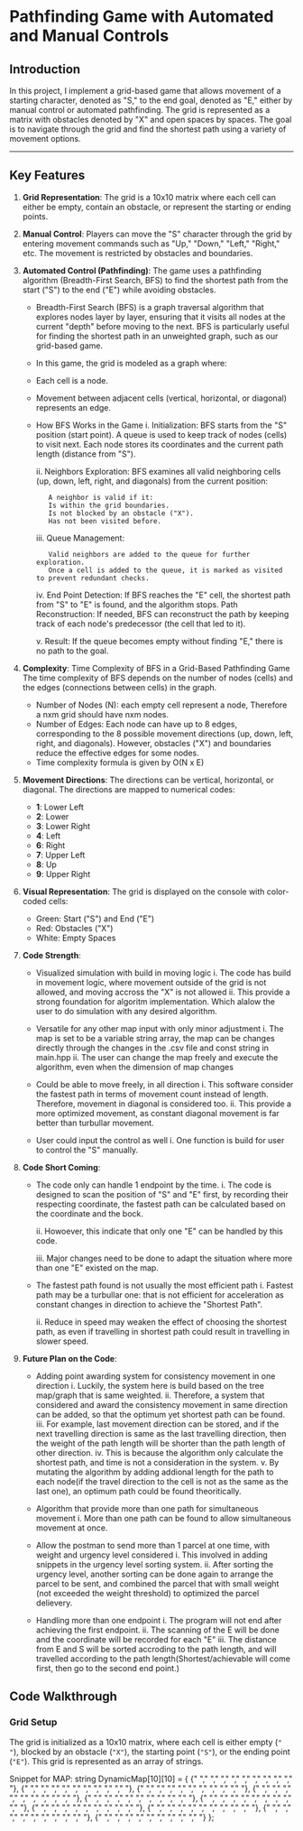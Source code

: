 # Pathfinding Game with Automated and Manual Controls

## Introduction

In this project, I implement a grid-based game that allows movement of a starting character, denoted as "S," to the end goal, denoted as "E," either by manual control or automated pathfinding. The grid is represented as a matrix with obstacles denoted by "X" and open spaces by spaces. The goal is to navigate through the grid and find the shortest path using a variety of movement options.

---

## Key Features

1. **Grid Representation**: The grid is a 10x10 matrix where each cell can either be empty, contain an obstacle, or represent the starting or ending points.
   
2. **Manual Control**: Players can move the "S" character through the grid by entering movement commands such as "Up," "Down," "Left," "Right," etc. The movement is restricted by obstacles and boundaries.

3. **Automated Control (Pathfinding)**: The game uses a pathfinding algorithm (Breadth-First Search, BFS) to find the shortest path from the start ("S") to the end ("E") while avoiding obstacles.
   - Breadth-First Search (BFS) is a graph traversal algorithm that explores nodes layer by layer, ensuring that it visits all nodes at the current "depth" before moving to the next. BFS is particularly useful for finding the shortest path in an unweighted graph, such as our grid-based game.
   - In this game, the grid is modeled as a graph where:
   - Each cell is a node.
   - Movement between adjacent cells (vertical, horizontal, or diagonal) represents an edge.
   - How BFS Works in the Game
      i.    Initialization:
            BFS starts from the "S" position (start point). A queue is used to keep track of nodes (cells) to visit next. Each node stores its coordinates and the current path length (distance from "S").

      ii.   Neighbors Exploration:
            BFS examines all valid neighboring cells (up, down, left, right, and diagonals) from the current position:

            A neighbor is valid if it:
            Is within the grid boundaries.
            Is not blocked by an obstacle ("X").
            Has not been visited before.
      
      iii.  Queue Management:

            Valid neighbors are added to the queue for further exploration.
            Once a cell is added to the queue, it is marked as visited to prevent redundant checks.
      
      iv.   End Point Detection:
            If BFS reaches the "E" cell, the shortest path from "S" to "E" is found, and the algorithm stops.
            Path Reconstruction:
            If needed, BFS can reconstruct the path by keeping track of each node's predecessor (the cell that led to it).
      
      v.    Result:
            If the queue becomes empty without finding "E," there is no path to the goal.

4. **Complexity**: Time Complexity of BFS in a Grid-Based Pathfinding Game
   The time complexity of BFS depends on the number of nodes (cells) and the edges (connections between cells) in the graph.
   - Number of Nodes (N): each empty cell represent a node, Therefore a nxm grid should have nxm nodes.
   - Number of Edges: Each node can have up to 8 edges, corresponding to the 8 possible movement directions (up, down, left, right, and diagonals). However, obstacles ("X") and boundaries reduce the effective edges for some nodes.
   - Time complexity formula is given by O(N x E)

5. **Movement Directions**: The directions can be vertical, horizontal, or diagonal. The directions are mapped to numerical codes:
   - **1**: Lower Left
   - **2**: Lower
   - **3**: Lower Right
   - **4**: Left
   - **6**: Right
   - **7**: Upper Left
   - **8**: Up
   - **9**: Upper Right

6. **Visual Representation**: The grid is displayed on the console with color-coded cells:
   - Green: Start ("S") and End ("E")
   - Red: Obstacles ("X")
   - White: Empty Spaces

7. **Code Strength**:
   - Visualized simulation with build in moving logic
      i.    The code has build in movement logic, where movement outside of the grid is not allowed, and moving accross the "X" is not allowed
      ii.   This provide a strong foundation for algoritm implementation. Which alalow the user to do simulation with any desired algorithm.   
   
   - Versatile for any other map input with only minor adjustment
      i.    The map is set to be a variable string array, the map can be changes directly through the changes in the .csv file and const string in main.hpp
      ii.   The user can change the map freely and execute the algorithm, even when the dimension of map changes
   
   - Could be able to move freely, in all direction
      i.    This software consider the fastest path in terms of movement count instead of length. Therefore, movement in diagonal is considered too.
      ii.   This provide a more optimized movement, as constant diagonal movement is far better than turbullar movement.
   
   - User could input the control as well
      i.    One function is build for user to control the "S" manually.


8. **Code Short Coming**: 
   - The code only can handle 1 endpoint by the time.
      i.    The code is designed to scan the position of "S" and "E" first, by recording their respecting coordinate, the fastest path can be calculated based on the coordinate and the bock.
      
      ii.   Howoever, this indicate that only one "E" can be handled by this code.
      
      iii.  Major changes need to be done to adapt the situation where more than one "E" existed on the map.
   
   - The fastest path found is not usually the most efficient path
      i.    Fastest path may be a turbullar one: that is not efficient for acceleration as constant changes in direction to achieve the "Shortest Path".
      
      ii.   Reduce in speed may weaken the effect of choosing the shortest path, as even if travelling in shortest path could result in travelling in slower speed.


9. **Future Plan on the Code**: 
   - Adding point awarding system for consistency movement in one direction
      i.    Luckily, the system here is build based on the tree map/graph that is same weighted.
      ii.   Therefore, a system that considered and award the consistency movement in same direction can be added, so that the optimum yet shortest path can be found.
      iii.  For example, last movement direction can be stored, and if the next travelling direction is same as the last travelling direction, then the weight of the path length will be shorter than the path length of other direction.
      iv.   This is because the algorithm only calculate the shortest path, and time is not a consideration in the system.
      v.    By mutating the algorithm by adding addional length for the path to each node(if the travel direction to the cell is not as the same as the last one), an optimum path could be found theoritically.
   
   - Algorithm that provide more than one path for simultaneous movement
      i.    More than one path can be found to allow simultaneous movement at once.
   
   - Allow the postman to send more than 1 parcel at one time, with weight and urgency level considered
      i.    This involved in adding snippets in the urgency level sorting system.
      ii.   After sorting the urgency level, another sorting can be done again to arrange the parcel to be sent, and combined the parcel that with small weight (not exceeded the weight threshold) to optimized the parcel delievery.

   - Handling more than one endpoint
      i.    The program will not end after achieving the first endpoint.
      ii.   The scanning of the E will be done and the coordinate will be recorded for each "E"
      iii.  The distance from E and S will be sorted accroding to the path length, and will travelled according to the path length(Shortest/achievable will come first, then go to the second end point.) 

## Code Walkthrough

### Grid Setup

The grid is initialized as a 10x10 matrix, where each cell is either empty (`" "`), blocked by an obstacle (`"X"`), the starting point (`"S"`), or the ending point (`"E"`). This grid is represented as an array of strings.

Snippet for MAP:
string DynamicMap[10][10] = { 
    {" "," "," "," "," "," "," "," "," "," "},
    {" "," "," "," "," "," "," "," "," "," "},
    {" "," "," "," "," "," "," "," "," "," "},
    {" "," "," "," "," "," "," "," "," "," "},
    {" "," "," "," "," "," "," "," "," "," "},
    {" "," "," "," "," "," "," "," "," "," "},
    {" "," "," "," "," "," "," "," "," "," "},
    {" "," "," "," "," "," "," "," "," "," "},
    {" "," "," "," "," "," "," "," "," "," "},
    {" "," "," "," "," "," "," "," "," "," "}
};

